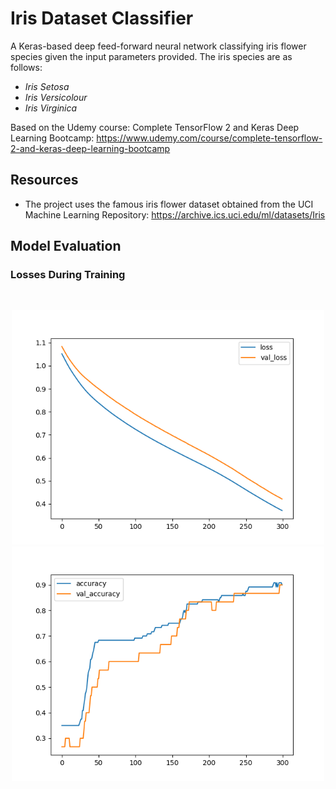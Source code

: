 # Iris Dataset Classifier

A Keras-based deep feed-forward neural network classifying iris flower species given the input parameters provided. The iris species are as follows:

* *Iris Setosa*
* *Iris Versicolour*
* *Iris Virginica*

Based on the Udemy course: Complete TensorFlow 2 and Keras Deep Learning Bootcamp:
https://www.udemy.com/course/complete-tensorflow-2-and-keras-deep-learning-bootcamp

## Resources

* The project uses the famous iris flower dataset obtained from the UCI Machine Learning Repository:
https://archive.ics.uci.edu/ml/datasets/Iris


## Model Evaluation
### Losses During Training
<br/>
<p align="center">
  <img src="images/loss-val_loss.png" width="500px"/>
  <img src="images/accuracy-val_accuracy.png" width="500px"/>
</p>

